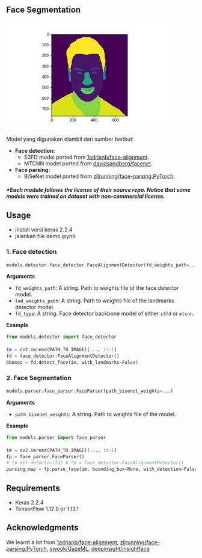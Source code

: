 ## Face Segmentation


![](https://github.com/ivanfadillah/face-segmentation/raw/master/segmentation.jpg)


Model yang digunakan diambil dari sumber berikut:

- **Face detection:** 
  - S3FD model ported from [1adrianb/face-alignment](https://github.com/1adrianb/face-alignment).
  - MTCNN model ported from [davidsandberg/facenet](https://github.com/davidsandberg/facenet).
- **Face parsing:** 
  - BiSeNet model ported from [zllrunning/face-parsing.PyTorch](https://github.com/zllrunning/face-parsing.PyTorch).

##### *Each module follows the license of their source repo. Notice that some models were trained on dataset with non-commercial license.

## Usage

- install versi keras 2.2.4
- jalankan file demo.ipynb


### 1. Face detection
```python
models.detector.face_detector.FaceAlignmentDetector(fd_weights_path=..., lmd_weights_path=..., fd_type="s3fd")
```

**Arguments**
- `fd_weights_path`: A string. Path to weights file of the face detector model.
- `lmd_weights_path`: A string. Path to weights file of the landmarks detector model.
- `fd_type`: A string. Face detector backbone model of either `s3fd` or `mtcnn`.

**Example**
```python
from models.detector import face_detector

im = cv2.imread(PATH_TO_IMAGE)[..., ::-1]
fd = face_detector.FaceAlignmentDetector()
bboxes = fd.detect_face(im, with_landmarks=False)
```


### 2. Face Segmentation
```python
models.parser.face_parser.FaceParser(path_bisenet_weights=...)
```

**Arguments**
- `path_bisenet_weights`: A string. Path to weights file of the model.

**Example**
```python
from models.parser import face_parser

im = cv2.imread(PATH_TO_IMAGE)[..., ::-1]
fp = face_parser.FaceParser()
# fp.set_detector(fd) # fd = face_detector.FaceAlignmentDetector()
parsing_map = fp.parse_face(im, bounding_box=None, with_detection=False)
```

## Requirements
- Keras 2.2.4
- TensorFlow 1.12.0 or 1.13.1

## Acknowledgments
We learnt a lot from [1adrianb/face-alignment](https://github.com/1adrianb/face-alignment), [zllrunning/face-parsing.PyTorch](https://github.com/zllrunning/face-parsing.PyTorch), [swook/GazeML](https://github.com/swook/GazeML), [deepinsight/insightface](https://github.com/deepinsight/insightface)
